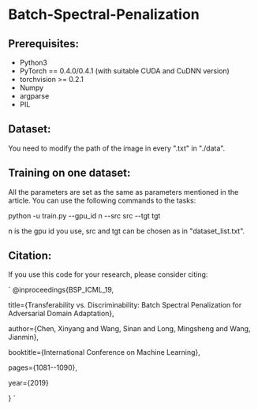 # Batch-Spectral-Penalization

## Prerequisites:

* Python3
* PyTorch == 0.4.0/0.4.1 (with suitable CUDA and CuDNN version)
* torchvision >= 0.2.1
* Numpy
* argparse
* PIL

## Dataset:

You need to modify the path of the image in every ".txt" in "./data".

## Training on one dataset:

All the parameters are set as the same as parameters mentioned in the article. 
You can use the following commands to the tasks:

python -u train.py --gpu_id n --src src --tgt tgt

n is the gpu id you use, src and tgt can be chosen as in "dataset_list.txt".

## Citation:

If you use this code for your research, please consider citing:

`
@inproceedings{BSP_ICML_19,

  title={Transferability vs. Discriminability: Batch Spectral Penalization for Adversarial Domain Adaptation},  
  
  author={Chen, Xinyang and Wang, Sinan and Long, Mingsheng and Wang, Jianmin},
  
  booktitle={International Conference on Machine Learning},
  
  pages={1081--1090},
  
  year={2019}
  
}
`
